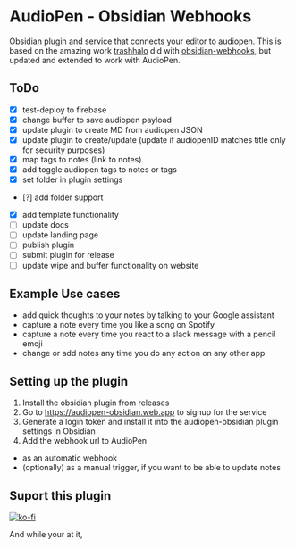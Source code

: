 # AudioPen - Obsidian Webhooks

Obsidian plugin and service that connects your editor to audiopen.
This is based on the amazing work [trashhalo](https://github.com/trashhalo) did with [obsidian-webhooks](https://github.com/trashhalo/obsidian-webhooks), but updated and extended to work with AudioPen.

## ToDo

- [x] test-deploy to firebase
- [x] change buffer to save audiopen payload
- [x] update plugin to create MD from audiopen JSON
- [x] update plugin to create/update (update if audiopenID matches title only for security purposes)
- [x] map tags to notes (link to notes)
- [x] add toggle audiopen tags to notes or tags
- [x] set folder in plugin settings
- [?] add folder support
- [x] add template functionality
- [ ] update docs
- [ ] update landing page
- [ ] publish plugin
- [ ] submit plugin for release
- [ ] update wipe and buffer functionality on website

## Example Use cases

- add quick thoughts to your notes by talking to your Google assistant
- capture a note every time you like a song on Spotify
- capture a note every time you react to a slack message with a pencil emoji
- change or add notes any time you do any action on any other app

## Setting up the plugin

1. Install the obsidian plugin from releases
2. Go to https://audiopen-obsidian.web.app to signup for the service
3. Generate a login token and install it into the audiopen-obsidian plugin settings in Obsidian
4. Add the webhook url to AudioPen

- as an automatic webhook
- (optionally) as a manual trigger, if you want to be able to update notes

## Suport this plugin

[![ko-fi](https://ko-fi.com/img/githubbutton_sm.svg)](https://ko-fi.com/R5R7K2D7N)

And while your at it,
